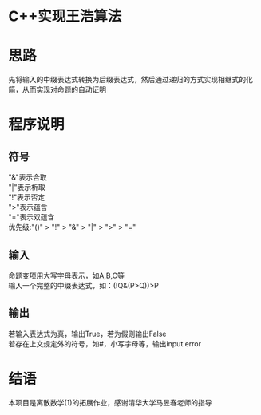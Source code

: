 C++实现王浩算法
======
# 思路
先将输入的中缀表达式转换为后缀表达式，然后通过递归的方式实现相继式的化简，从而实现对命题的自动证明
# 程序说明
## 符号
"&"表示合取  
"|"表示析取  
"!"表示否定  
">"表示蕴含  
"="表示双蕴含  
优先级:"()" > "!" > "&" > "|" > ">" > "="
## 输入
命题变项用大写字母表示，如A,B,C等  
输入一个完整的中缀表达式，如：(!Q&(P>Q))>P
## 输出
若输入表达式为真，输出True，若为假则输出False  
若存在上文规定外的符号，如#，小写字母等，输出input error
# 结语
本项目是离散数学(1)的拓展作业，感谢清华大学马昱春老师的指导
